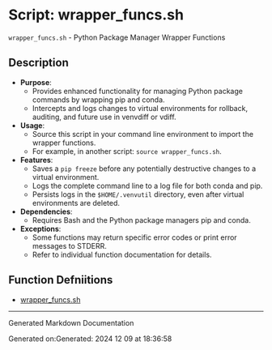 # Script: wrapper_funcs.sh
`wrapper_funcs.sh` - Python Package Manager Wrapper Functions
## Description
- **Purpose**: 
  - Provides enhanced functionality for managing Python package commands by wrapping pip and conda.
  - Intercepts and logs changes to virtual environments for rollback, auditing, and future use in venvdiff or vdiff.
- **Usage**: 
  - Source this script in your command line environment to import the wrapper functions.
  - For example, in another script: `source wrapper_funcs.sh`.
- **Features**:
  - Saves a `pip freeze` before any potentially destructive changes to a virtual environment.
  - Logs the complete command line to a log file for both conda and pip.
  - Persists logs in the `$HOME/.venvutil` directory, even after virtual environments are deleted.
- **Dependencies**: 
  - Requires Bash and the Python package managers pip and conda.
- **Exceptions**: 
  - Some functions may return specific error codes or print error messages to STDERR.
  - Refer to individual function documentation for details.



## Function Defniitions

* [wrapper_funcs.sh](/bin/shinclude/wrapper_funcs_sh.md)


---

Generated Markdown Documentation

Generated on:Generated: 2024 12 09 at 18:36:58
